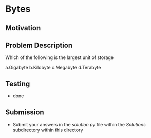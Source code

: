 # Bytes

## Motivation


## Problem Description 
Which of the following is the largest unit of storage 

a.Gigabyte
b.Kilobyte
c.Megabyte
d.Terabyte

## Testing
* done

## Submission
* Submit your answers in the *solution.py* file within the *Solutions* subdirectory within this directory
